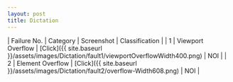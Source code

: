 ```yaml
---
layout: post
title: Dictation
---
```

| Failure No. | Category | Screenshot | Classification |
| 1 | Viewport Overflow | [Click]({{ site.baseurl }}/assets/images/Dictation/fault1/viewportOverflowWidth400.png) | NOI |
| 2 | Element Overflow | [Click]({{ site.baseurl }}/assets/images/Dictation/fault2/overflow-Width608.png) | NOI |
